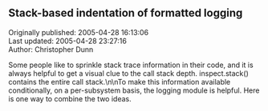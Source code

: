 ## Stack-based indentation of formatted logging  
Originally published: 2005-04-28 16:13:06  
Last updated: 2005-04-28 23:27:16  
Author: Christopher Dunn  
  
Some people like to sprinkle stack trace information in their code, and it is always helpful to get a visual clue to the call stack depth. inspect.stack() contains the entire call stack.\n\nTo make this information available conditionally, on a per-subsystem basis, the logging module is helpful. Here is one way to combine the two ideas.
